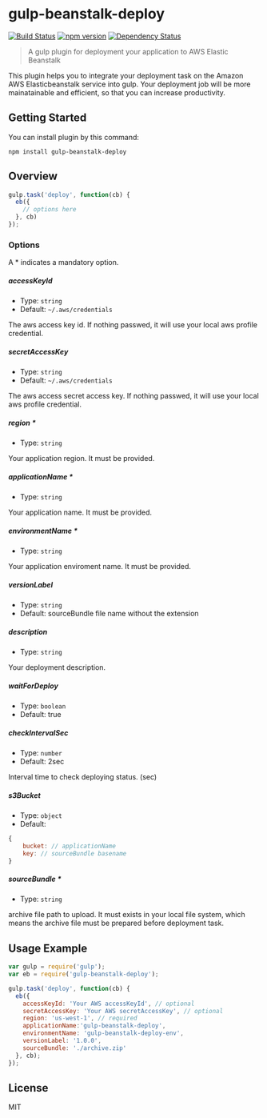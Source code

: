 gulp-beanstalk-deploy
=====
[![Build Status](https://travis-ci.org/a0ly/gulp-beanstalk-deploy.svg?branch=master)](https://travis-ci.org/a0ly/gulp-beanstalk-deploy)
[![npm version](https://badge.fury.io/js/gulp-beanstalk-deploy.svg)](https://badge.fury.io/js/gulp-beanstalk-deploy)
[![Dependency Status](https://david-dm.org/a0ly/gulp-beanstalk-deploy.svg)](https://david-dm.org/a0ly/gulp-beanstalk-deploy)

> A gulp plugin for deployment your application to AWS Elastic Beanstalk

This plugin helps you to integrate your deployment task on the Amazon AWS Elasticbeanstalk service into gulp. Your deployment job will be more mainatainable and efficient, so that you can increase productivity.

## Getting Started

You can install plugin by this command:
```shell
npm install gulp-beanstalk-deploy
```

## Overview
```javascript
gulp.task('deploy', function(cb) {
  eb({
    // options here
  }, cb)
});
```

### Options

A * indicates a mandatory option.

##### accessKeyId

* Type: `string`
* Default: `~/.aws/credentials`

The aws access key id. If nothing passwed, it will use your local aws profile credential.

##### secretAccessKey

* Type: `string`
* Default: `~/.aws/credentials`

The aws access secret access key. If nothing passwed, it will use your local aws profile credential.

##### region *
* Type: `string`

Your application region. It must be provided.

##### applicationName *
* Type: `string`

Your application name. It must be provided.

##### environmentName *
* Type: `string`

Your application enviroment name. It must be provided.

##### versionLabel
* Type: `string`
* Default: sourceBundle file name without the extension

##### description
* Type: `string`

Your deployment description.

##### waitForDeploy
* Type: `boolean`
* Default: true

##### checkIntervalSec
* Type: `number`
* Default: 2sec

Interval time to check deploying status. (sec)

##### s3Bucket
* Type: `object`
* Default:
```javascript
{
    bucket: // applicationName
    key: // sourceBundle basename
}
```

##### sourceBundle *
* Type: `string`

archive file path to upload. It must exists in your local file system, which means the archive file must be prepared before deployment task.

## Usage Example
``` javascript
var gulp = require('gulp');
var eb = require('gulp-beanstalk-deploy');

gulp.task('deploy', function(cb) {
  eb({
    accessKeyId: 'Your AWS accessKeyId', // optional
    secretAccessKey: 'Your AWS secretAccessKey', // optional
    region: 'us-west-1', // required
    applicationName:'gulp-beanstalk-deploy',
    environmentName: 'gulp-beanstalk-deploy-env',
    versionLabel: '1.0.0',
    sourceBundle: './archive.zip'
  }, cb);
});
```

## License
MIT
